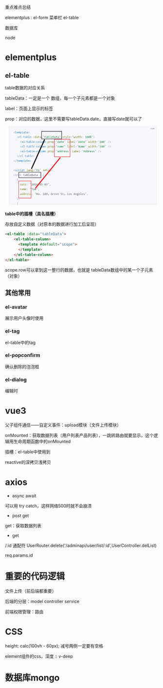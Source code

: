 重点难点总结

elementplus : el-form  菜单栏 el-table

数据库

node

# elementplus

## el-table

table数据的对应关系

tableData：一定是一个 数组，每一个子元素都是一个对象

label：页面上显示的标签

prop：对应的数据，这里不需要写tableData.date，直接写date就可以了

<img src="img/image-20240521152113869.png" alt="image-20240521152113869" style="zoom:80%;" />

**table中的插槽（具名插槽）**

存放自定义数据（对原本的数据进行加工后呈现）

```html
<el-table :data="tableData">  
    <el-table-column>
      <template #default="scope">
      </template>
    </el-table-column>
</el-table>
```

scope.row可以拿到这一整行的数据，也就是 tableData数组中的某一个子元素（对象）

## 其他常用

### el-avatar

展示用户头像时使用

### el-tag

el-table中的tag

### el-popconfirm

确认删除的泡泡框

### el-dialog

编辑时

# vue3

父子组件通信——自定义事件：upload模块（文件上传模块）

onMounted：获取数据列表（用户列表产品列表），一跳转路由就要显示，这个逻辑用生命周期函数中的onMounted

插槽：el-table中使用到

reactive的深拷贝浅拷贝

# axios

- async await

可以用 try catch，这样网络500时就不会崩溃

- post get

get：获取数据列表

- get

/:id 通配符 UserRouter.delete('/adminapi/user/list/:id',UserController.delList)

req.params.id

# 重要的代码逻辑

文件上传（前后端都重要）

后端的分层：model controller service 

前端权限管理：路由

# CSS

 height: calc(100vh - 60px);  减号两侧一定要有空格

element组件的css，深度 :: v-deep

# 数据库mongo


